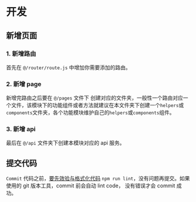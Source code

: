 # 开发

##  新增页面

### 1. 新增路由
首先在 `@/router/route.js` 中增加你需要添加的路由。

### 2. 新增 page

新增完路由之后要在 `@/pages` 文件下 创建对应的文件夹，一般性一个路由对应一个文件，该模块下的功能组件或者方法就建议在本文件夹下创建一个`helpers`或`components`文件夹，各个功能模块维护自己的`helpers`或`components`组件。

### 3. 新增 api

最后在 `@/api` 文件夹下创建本模块对应的 api 服务。

## 提交代码

`Commit` 代码之前，[要先效验与格式化代码](/#Usage) `npm run lint`，没有问题再提交。如果使用的 git 版本工具，commit 前会自动 lint code， 没有错误才会 commit 成功。

